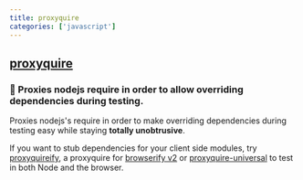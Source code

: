 ```yaml
---
title: proxyquire
categories: ['javascript']
---
```

## [proxyquire](https://github.com/thlorenz/proxyquire)

### 🔮 Proxies nodejs require in order to allow overriding dependencies during testing.


Proxies nodejs's require in order to make overriding dependencies during testing easy while staying **totally unobtrusive**.

If you want to stub dependencies for your client side modules, try
[proxyquireify](https://github.com/thlorenz/proxyquireify), a proxyquire for [browserify
v2](https://github.com/substack/browserify) or [proxyquire-universal](https://github.com/bendrucker/proxyquire-universal) 
to test in both Node and the browser.
